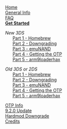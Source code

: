 [Home](https://github.com/Plailect/Guide/wiki)    
[General Info](https://github.com/Plailect/Guide/wiki/General-Info)    
[FAQ](https://github.com/Plailect/Guide/wiki/FAQ)    
**[Get Started](https://github.com/Plailect/Guide/wiki/Get-Started)**

*New 3DS*   
&nbsp;&nbsp;&nbsp;&nbsp;&nbsp;&nbsp;[Part 1 - Homebrew](https://github.com/Plailect/Guide/wiki/Part-1-(New-3DS))    
&nbsp;&nbsp;&nbsp;&nbsp;&nbsp;&nbsp;[Part 2 - Downgrading](https://github.com/Plailect/Guide/wiki/Part-2-(New-3DS))    
&nbsp;&nbsp;&nbsp;&nbsp;&nbsp;&nbsp;[Part 3 - emuNAND](https://github.com/Plailect/Guide/wiki/Part-3-(New-3DS))    
&nbsp;&nbsp;&nbsp;&nbsp;&nbsp;&nbsp;[Part 4 - Getting the OTP](https://github.com/Plailect/Guide/wiki/Part-4-(New-3DS))    
&nbsp;&nbsp;&nbsp;&nbsp;&nbsp;&nbsp;[Part 5 - arm9loaderhax](https://github.com/Plailect/Guide/wiki/Part-5-(New-3DS))    

*Old 3DS or 2DS*    
&nbsp;&nbsp;&nbsp;&nbsp;&nbsp;&nbsp;[Part 1 - Homebrew](https://github.com/Plailect/Guide/wiki/Part-1-(Old-3DS))    
&nbsp;&nbsp;&nbsp;&nbsp;&nbsp;&nbsp;[Part 2 - Downgrading](https://github.com/Plailect/Guide/wiki/Part-2-(Old-3DS))    
&nbsp;&nbsp;&nbsp;&nbsp;&nbsp;&nbsp;[Part 3 - emuNAND](https://github.com/Plailect/Guide/wiki/Part-3-(Old-3DS))    
&nbsp;&nbsp;&nbsp;&nbsp;&nbsp;&nbsp;[Part 4 - Getting the OTP](https://github.com/Plailect/Guide/wiki/Part-4-(Old-3DS))    
&nbsp;&nbsp;&nbsp;&nbsp;&nbsp;&nbsp;[Part 5 - arm9loaderhax](https://github.com/Plailect/Guide/wiki/Part-5-(Old-3DS))    

[OTP Info](https://github.com/Plailect/Guide/wiki/OTP-Info)    
[9.2.0 Update](https://github.com/Plailect/Guide/wiki/9.2.0-Update)    
[Hardmod Downgrade](https://github.com/Plailect/Guide/wiki/Hardmod-Downgrade)    
[Credits](https://github.com/Plailect/Guide/wiki/Credits)    